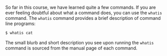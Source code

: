 So far in this course, we have learned quite a few commands. If you are ever feeling doubtful about what a command does, you can use the `whatis` command. The `whatis` command provides a brief description of command line programs:

```bash
$ whatis cat
```

The small blurb and short description you see upon running the `whatis` command is sourced from the manual page of each command.
